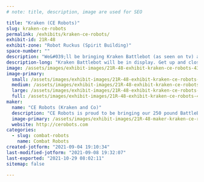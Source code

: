 ```yaml
---
# note: title, description, image are used for SEO

title: "Kraken (CE Robots)"
slug: kraken-ce-robots
permalink: /exhibits/kraken-ce-robots/
exhibit-id: 21R-48
exhibit-zone: "Robot Ruckus (Spirit Building)"
space-number: ""
description: "We&#039;ll be bringing Kraken Battlebot (as seen on tv) along with our small bots"
description-long: "Kraken Battlebot will be in display. Get up and close to everyone&#039;s favorite sea monster. "
image: /assets/images/exhibit-images/21R-48-exhibit-kraken-ce-robots-43-img-20210822-204613-3790-large.jpg
image-primary: 
  small: /assets/images/exhibit-images/21R-48-exhibit-kraken-ce-robots-43-img-20210822-204613-3790-small.jpg
  medium: /assets/images/exhibit-images/21R-48-exhibit-kraken-ce-robots-43-img-20210822-204613-3790-medium.jpg
  large: /assets/images/exhibit-images/21R-48-exhibit-kraken-ce-robots-43-img-20210822-204613-3790-large.jpg
  full: /assets/images/exhibit-images/21R-48-exhibit-kraken-ce-robots-43-img-20210822-204613-3790-full.jpg
maker: 
  name: "CE Robots (Kraken and Co)"
  description: "CE Robots is proud to be bringing our 250 pound BattleBot Kraken along with our small 1 pound combat robots"
  image-primary: /assets/images/exhibit-images/21R-48-maker-kraken-ce-robots-img-20210822-204613-medium.jpg
  website: http://cerobots.com
categories: 
  - slug: combat-robots
    name: Combat Robots
created-jotform: "2021-09-04 19:10:34"
last-modified-jotform: "2021-09-08 19:32:07"
last-exported: "2021-10-29 08:02:11"
sitemap: false

---
```

